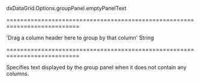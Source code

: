 <!--id-->dxDataGrid.Options.groupPanel.emptyPanelText<!--/id-->
===========================================================================
<!--default-->'Drag a column header here to group by that column'<!--/default-->
<!--type-->String<!--/type-->
===========================================================================

<!--shortDescription-->
Specifies text displayed by the group panel when it does not contain any columns.
<!--/shortDescription-->

<!--fullDescription-->

<!--/fullDescription-->